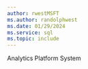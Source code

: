 ```yaml
---
author: rwestMSFT
ms.author: randolphwest
ms.date: 01/29/2024
ms.service: sql
ms.topic: include
---
```

 Analytics Platform System 
